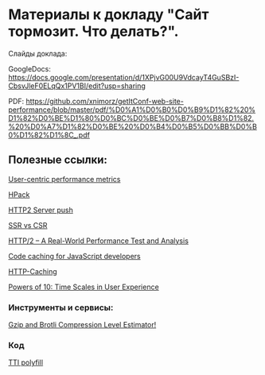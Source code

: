 # Материалы к докладу "Сайт тормозит. Что делать?".

Слайды доклада:

GoogleDocs: https://docs.google.com/presentation/d/1XPjvG00U9VdcayT4GuSBzI-CbsvJleF0ELqQx1PV1BI/edit?usp=sharing

PDF: https://github.com/xnimorz/getItConf-web-site-performance/blob/master/pdf/%D0%A1%D0%B0%D0%B9%D1%82%20%D1%82%D0%BE%D1%80%D0%BC%D0%BE%D0%B7%D0%B8%D1%82.%20%D0%A7%D1%82%D0%BE%20%D0%B4%D0%B5%D0%BB%D0%B0%D1%82%D1%8C_.pdf

## Полезные ссылки:

[User-centric performance metrics](https://developers.google.com/web/fundamentals/performance/user-centric-performance-metrics)

[HPack](https://blog.cloudflare.com/hpack-the-silent-killer-feature-of-http-2/)

[HTTP2 Server push](https://blog.cloudflare.com/http-2-server-push-with-multiple-assets-per-link-header/)

[SSR vs CSR](https://medium.com/walmartlabs/the-benefits-of-server-side-rendering-over-client-side-rendering-5d07ff2cefe8)

[HTTP/2 – A Real-World Performance Test and Analysis](https://css-tricks.com/http2-real-world-performance-test-analysis/)

[Code caching for JavaScript developers](https://v8.dev/blog/code-caching-for-devs)

[HTTP-Caching](https://developers.google.com/web/fundamentals/performance/optimizing-content-efficiency/http-caching?hl=ru)

[Powers of 10: Time Scales in User Experience](https://www.nngroup.com/articles/powers-of-10-time-scales-in-ux/)

### Инструменты и сервисы:

[Gzip and Brotli Compression Level Estimator!](https://tools.paulcalvano.com/compression.php)

### Код

[TTI polyfill](https://github.com/GoogleChromeLabs/tti-polyfill/)
